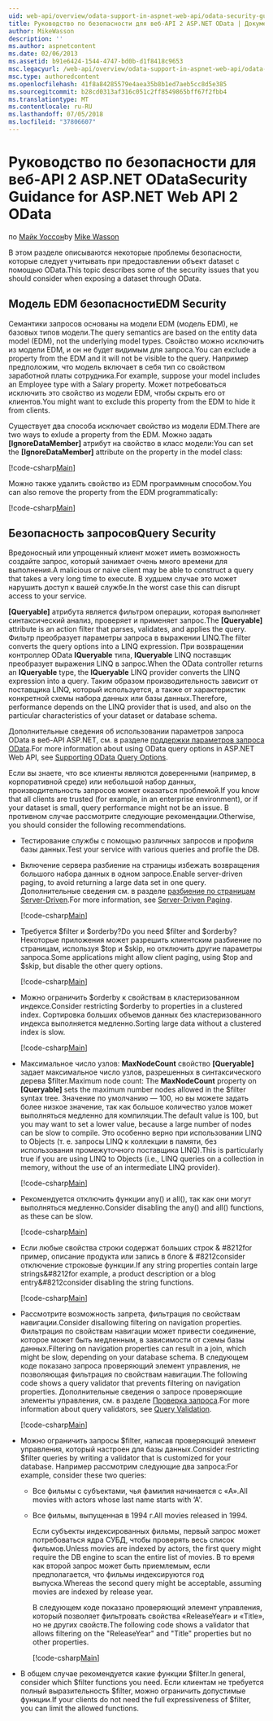 ```yaml
---
uid: web-api/overview/odata-support-in-aspnet-web-api/odata-security-guidance
title: Руководство по безопасности для веб-API 2 ASP.NET OData | Документация Майкрософт
author: MikeWasson
description: ''
ms.author: aspnetcontent
ms.date: 02/06/2013
ms.assetid: b91e6424-1544-4747-bd0b-d1f8418c9653
msc.legacyurl: /web-api/overview/odata-support-in-aspnet-web-api/odata-security-guidance
msc.type: authoredcontent
ms.openlocfilehash: 41f8a84285579e4aea35b8b1ed7aeb5cc8d5e385
ms.sourcegitcommit: b28cd0313af316c051c2ff8549865bff67f2fbb4
ms.translationtype: MT
ms.contentlocale: ru-RU
ms.lasthandoff: 07/05/2018
ms.locfileid: "37806607"
---
```

<a name="security-guidance-for-aspnet-web-api-2-odata"></a><span data-ttu-id="ceb3b-102">Руководство по безопасности для веб-API 2 ASP.NET OData</span><span class="sxs-lookup"><span data-stu-id="ceb3b-102">Security Guidance for ASP.NET Web API 2 OData</span></span>
====================
<span data-ttu-id="ceb3b-103">по [Майк Уоссон](https://github.com/MikeWasson)</span><span class="sxs-lookup"><span data-stu-id="ceb3b-103">by [Mike Wasson](https://github.com/MikeWasson)</span></span>

<span data-ttu-id="ceb3b-104">В этом разделе описываются некоторые проблемы безопасности, которые следует учитывать при предоставлении объект dataset с помощью OData.</span><span class="sxs-lookup"><span data-stu-id="ceb3b-104">This topic describes some of the security issues that you should consider when exposing a dataset through OData.</span></span>

## <a name="edm-security"></a><span data-ttu-id="ceb3b-105">Модель EDM безопасности</span><span class="sxs-lookup"><span data-stu-id="ceb3b-105">EDM Security</span></span>

<span data-ttu-id="ceb3b-106">Семантики запросов основаны на модели EDM (модель EDM), не базовых типов модели.</span><span class="sxs-lookup"><span data-stu-id="ceb3b-106">The query semantics are based on the entity data model (EDM), not the underlying model types.</span></span> <span data-ttu-id="ceb3b-107">Свойство можно исключить из модели EDM, и он не будет видимым для запроса.</span><span class="sxs-lookup"><span data-stu-id="ceb3b-107">You can exclude a property from the EDM and it will not be visible to the query.</span></span> <span data-ttu-id="ceb3b-108">Например предположим, что модель включает в себя тип со свойством заработной платы сотрудника.</span><span class="sxs-lookup"><span data-stu-id="ceb3b-108">For example, suppose your model includes an Employee type with a Salary property.</span></span> <span data-ttu-id="ceb3b-109">Может потребоваться исключить это свойство из модели EDM, чтобы скрыть его от клиентов.</span><span class="sxs-lookup"><span data-stu-id="ceb3b-109">You might want to exclude this property from the EDM to hide it from clients.</span></span>

<span data-ttu-id="ceb3b-110">Существует два способа исключает свойство из модели EDM.</span><span class="sxs-lookup"><span data-stu-id="ceb3b-110">There are two ways to exlude a property from the EDM.</span></span> <span data-ttu-id="ceb3b-111">Можно задать **[IgnoreDataMember]** атрибут на свойство в класс модели:</span><span class="sxs-lookup"><span data-stu-id="ceb3b-111">You can set the **[IgnoreDataMember]** attribute on the property in the model class:</span></span>

[!code-csharp[Main](odata-security-guidance/samples/sample1.cs)]

<span data-ttu-id="ceb3b-112">Можно также удалить свойство из EDM программным способом.</span><span class="sxs-lookup"><span data-stu-id="ceb3b-112">You can also remove the property from the EDM programmatically:</span></span>

[!code-csharp[Main](odata-security-guidance/samples/sample2.cs)]

## <a name="query-security"></a><span data-ttu-id="ceb3b-113">Безопасность запросов</span><span class="sxs-lookup"><span data-stu-id="ceb3b-113">Query Security</span></span>

<span data-ttu-id="ceb3b-114">Вредоносный или упрощенный клиент может иметь возможность создайте запрос, который занимает очень много времени для выполнения.</span><span class="sxs-lookup"><span data-stu-id="ceb3b-114">A malicious or naive client may be able to construct a query that takes a very long time to execute.</span></span> <span data-ttu-id="ceb3b-115">В худшем случае это может нарушить доступ к вашей службе.</span><span class="sxs-lookup"><span data-stu-id="ceb3b-115">In the worst case this can disrupt access to your service.</span></span>

<span data-ttu-id="ceb3b-116">**[Queryable]** атрибута является фильтром операции, которая выполняет синтаксический анализ, проверяет и применяет запрос.</span><span class="sxs-lookup"><span data-stu-id="ceb3b-116">The **[Queryable]** attribute is an action filter that parses, validates, and applies the query.</span></span> <span data-ttu-id="ceb3b-117">Фильтр преобразует параметры запроса в выражении LINQ.</span><span class="sxs-lookup"><span data-stu-id="ceb3b-117">The filter converts the query options into a LINQ expression.</span></span> <span data-ttu-id="ceb3b-118">При возвращении контроллер OData **IQueryable** типа, **IQueryable** LINQ поставщик преобразует выражения LINQ в запрос.</span><span class="sxs-lookup"><span data-stu-id="ceb3b-118">When the OData controller returns an **IQueryable** type, the **IQueryable** LINQ provider converts the LINQ expression into a query.</span></span> <span data-ttu-id="ceb3b-119">Таким образом производительность зависит от поставщика LINQ, который используется, а также от характеристик конкретной схемы набора данных или базы данных.</span><span class="sxs-lookup"><span data-stu-id="ceb3b-119">Therefore, performance depends on the LINQ provider that is used, and also on the particular characteristics of your dataset or database schema.</span></span>

<span data-ttu-id="ceb3b-120">Дополнительные сведения об использовании параметров запроса OData в веб-API ASP.NET, см. в разделе [поддержки параметров запроса OData](supporting-odata-query-options.md).</span><span class="sxs-lookup"><span data-stu-id="ceb3b-120">For more information about using OData query options in ASP.NET Web API, see [Supporting OData Query Options](supporting-odata-query-options.md).</span></span>

<span data-ttu-id="ceb3b-121">Если вы знаете, что все клиенты являются доверенными (например, в корпоративной среде) или небольшой набор данных, производительность запросов может оказаться проблемой.</span><span class="sxs-lookup"><span data-stu-id="ceb3b-121">If you know that all clients are trusted (for example, in an enterprise environment), or if your dataset is small, query performance might not be an issue.</span></span> <span data-ttu-id="ceb3b-122">В противном случае рассмотрите следующие рекомендации.</span><span class="sxs-lookup"><span data-stu-id="ceb3b-122">Otherwise, you should consider the following recommendations.</span></span>

- <span data-ttu-id="ceb3b-123">Тестирование службы с помощью различных запросов и профиля базы данных.</span><span class="sxs-lookup"><span data-stu-id="ceb3b-123">Test your service with various queries and profile the DB.</span></span>
- <span data-ttu-id="ceb3b-124">Включение сервера разбиение на страницы избежать возвращения большого набора данных в одном запросе.</span><span class="sxs-lookup"><span data-stu-id="ceb3b-124">Enable server-driven paging, to avoid returning a large data set in one query.</span></span> <span data-ttu-id="ceb3b-125">Дополнительные сведения см. в разделе [разбиение по страницам Server-Driven](supporting-odata-query-options.md#server-paging).</span><span class="sxs-lookup"><span data-stu-id="ceb3b-125">For more information, see [Server-Driven Paging](supporting-odata-query-options.md#server-paging).</span></span> 

    [!code-csharp[Main](odata-security-guidance/samples/sample3.cs)]
- <span data-ttu-id="ceb3b-126">Требуется $filter и $orderby?</span><span class="sxs-lookup"><span data-stu-id="ceb3b-126">Do you need $filter and $orderby?</span></span> <span data-ttu-id="ceb3b-127">Некоторые приложения может разрешить клиентским разбиение по страницам, используя $top и $skip, но отключить другие параметры запроса.</span><span class="sxs-lookup"><span data-stu-id="ceb3b-127">Some applications might allow client paging, using $top and $skip, but disable the other query options.</span></span> 

    [!code-csharp[Main](odata-security-guidance/samples/sample4.cs)]
- <span data-ttu-id="ceb3b-128">Можно ограничить $orderby к свойствам в кластеризованном индексе.</span><span class="sxs-lookup"><span data-stu-id="ceb3b-128">Consider restricting $orderby to properties in a clustered index.</span></span> <span data-ttu-id="ceb3b-129">Сортировка больших объемов данных без кластеризованного индекса выполняется медленно.</span><span class="sxs-lookup"><span data-stu-id="ceb3b-129">Sorting large data without a clustered index is slow.</span></span> 

    [!code-csharp[Main](odata-security-guidance/samples/sample5.cs)]
- <span data-ttu-id="ceb3b-130">Максимальное число узлов: **MaxNodeCount** свойство **[Queryable]** задает максимальное число узлов, разрешенных в синтаксического дерева $filter.</span><span class="sxs-lookup"><span data-stu-id="ceb3b-130">Maximum node count: The **MaxNodeCount** property on **[Queryable]** sets the maximum number nodes allowed in the $filter syntax tree.</span></span> <span data-ttu-id="ceb3b-131">Значение по умолчанию — 100, но вы можете задать более низкое значение, так как большое количество узлов может выполняться медленно для компиляции.</span><span class="sxs-lookup"><span data-stu-id="ceb3b-131">The default value is 100, but you may want to set a lower value, because a large number of nodes can be slow to compile.</span></span> <span data-ttu-id="ceb3b-132">Это особенно верно при использовании LINQ to Objects (т. е. запросы LINQ к коллекции в памяти, без использования промежуточного поставщика LINQ).</span><span class="sxs-lookup"><span data-stu-id="ceb3b-132">This is particularly true if you are using LINQ to Objects (i.e., LINQ queries on a collection in memory, without the use of an intermediate LINQ provider).</span></span> 

    [!code-csharp[Main](odata-security-guidance/samples/sample6.cs)]
- <span data-ttu-id="ceb3b-133">Рекомендуется отключить функции any() и all(), так как они могут выполняться медленно.</span><span class="sxs-lookup"><span data-stu-id="ceb3b-133">Consider disabling the any() and all() functions, as these can be slow.</span></span> 

    [!code-csharp[Main](odata-security-guidance/samples/sample7.cs)]
- <span data-ttu-id="ceb3b-134">Если любые свойства строки содержат больших строк & #8212for пример, описание продукта или запись в блоге & #8212consider отключение строковые функции.</span><span class="sxs-lookup"><span data-stu-id="ceb3b-134">If any string properties contain large strings&#8212for example, a product description or a blog entry&#8212consider disabling the string functions.</span></span> 

    [!code-csharp[Main](odata-security-guidance/samples/sample8.cs)]
- <span data-ttu-id="ceb3b-135">Рассмотрите возможность запрета, фильтрация по свойствам навигации.</span><span class="sxs-lookup"><span data-stu-id="ceb3b-135">Consider disallowing filtering on navigation properties.</span></span> <span data-ttu-id="ceb3b-136">Фильтрация по свойствам навигации может привести соединение, которое может быть медленным, в зависимости от схемы базы данных.</span><span class="sxs-lookup"><span data-stu-id="ceb3b-136">Filtering on navigation properties can result in a join, which might be slow, depending on your database schema.</span></span> <span data-ttu-id="ceb3b-137">В следующем коде показано запроса проверяющий элемент управления, не позволяющая фильтрация по свойствам навигации.</span><span class="sxs-lookup"><span data-stu-id="ceb3b-137">The following code shows a query validator that prevents filtering on navigation properties.</span></span> <span data-ttu-id="ceb3b-138">Дополнительные сведения о запросе проверяющие элементы управления, см. в разделе [Проверка запроса](supporting-odata-query-options.md#query-validation).</span><span class="sxs-lookup"><span data-stu-id="ceb3b-138">For more information about query validators, see [Query Validation](supporting-odata-query-options.md#query-validation).</span></span> 

    [!code-csharp[Main](odata-security-guidance/samples/sample9.cs)]
- <span data-ttu-id="ceb3b-139">Можно ограничить запросы $filter, написав проверяющий элемент управления, который настроен для базы данных.</span><span class="sxs-lookup"><span data-stu-id="ceb3b-139">Consider restricting $filter queries by writing a validator that is customized for your database.</span></span> <span data-ttu-id="ceb3b-140">Например рассмотрим следующие два запроса:</span><span class="sxs-lookup"><span data-stu-id="ceb3b-140">For example, consider these two queries:</span></span> 

  - <span data-ttu-id="ceb3b-141">Все фильмы с субъектами, чья фамилия начинается с «A».</span><span class="sxs-lookup"><span data-stu-id="ceb3b-141">All movies with actors whose last name starts with ‘A'.</span></span>
  - <span data-ttu-id="ceb3b-142">Все фильмы, выпущенная в 1994 г.</span><span class="sxs-lookup"><span data-stu-id="ceb3b-142">All movies released in 1994.</span></span>

    <span data-ttu-id="ceb3b-143">Если субъекты индексированных фильмы, первый запрос может потребоваться ядра СУБД, чтобы проверять весь список фильмов.</span><span class="sxs-lookup"><span data-stu-id="ceb3b-143">Unless movies are indexed by actors, the first query might require the DB engine to scan the entire list of movies.</span></span> <span data-ttu-id="ceb3b-144">В то время как второй запрос может быть приемлемым, если предполагается, что фильмы индексируются год выпуска.</span><span class="sxs-lookup"><span data-stu-id="ceb3b-144">Whereas the second query might be acceptable, assuming movies are indexed by release year.</span></span>

    <span data-ttu-id="ceb3b-145">В следующем коде показано проверяющий элемент управления, который позволяет фильтровать свойства «ReleaseYear» и «Title», но не других свойств.</span><span class="sxs-lookup"><span data-stu-id="ceb3b-145">The following code shows a validator that allows filtering on the "ReleaseYear" and "Title" properties but no other properties.</span></span>

    [!code-csharp[Main](odata-security-guidance/samples/sample10.cs)]
- <span data-ttu-id="ceb3b-146">В общем случае рекомендуется какие функции $filter.</span><span class="sxs-lookup"><span data-stu-id="ceb3b-146">In general, consider which $filter functions you need.</span></span> <span data-ttu-id="ceb3b-147">Если клиентам не требуется полный выразительность $filter, можно ограничить допустимые функции.</span><span class="sxs-lookup"><span data-stu-id="ceb3b-147">If your clients do not need the full expressiveness of $filter, you can limit the allowed functions.</span></span>
